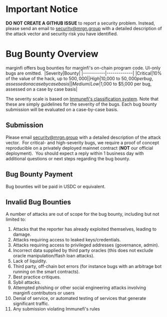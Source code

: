 # Important Notice
**DO NOT CREATE A GITHUB ISSUE** to report a security problem. Instead, please send an email to security@mrgn.group with a detailed description of the attack vector and security risk you have identified.
​
# Bug Bounty Overview
marginfi offers bug bounties for marginfi's on-chain program code. UI-only bugs are omitted.
​
|Severity|Bounty|
|-----------|-------------|
|Critical|10% of the value of the hack, up to $500,000|
|High|$10,000 to $50,000 per bug, assessed on a case by case basis|
|Medium/Low|$1,000 to $5,000 per bug, assessed on a case by case basis|
​

The severity scale is based on [Immunefi's classification system](https://immunefi.com/immunefi-vulnerability-severity-classification-system-v2-3/). 
Note that these are simply guidelines for the severity of the bugs. Each bug bounty submission will be evaluated on a case-by-case basis.
​
## Submission
Please email security@mrgn.group with a detailed description of the attack vector.
​
For critical- and high-severity bugs, we require a proof of concept reproducible on a privately deployed mainnet contract (**NOT** our official deployment).
​
You should expect a reply within 1 business day with additional questions or next steps regarding the bug bounty.
​
## Bug Bounty Payment
Bug bounties will be paid in USDC or equivalent.
​
## Invalid Bug Bounties
A number of attacks are out of scope for the bug bounty, including but not limited to:
1. Attacks that the reporter has already exploited themselves, leading to damage.
2. Attacks requiring access to leaked keys/credentials.
3. Attacks requiring access to privileged addresses (governance, admin).
4. Incorrect data supplied by third party oracles (this does not exclude oracle manipulation/flash loan attacks).
5. Lack of liquidity.
6. Third party, off-chain bot errors (for instance bugs with an arbitrage bot running on the smart contracts).
7. Best practice critiques.
8. Sybil attacks.
9. Attempted phishing or other social engineering attacks involving marginfi contributors or users
10. Denial of service, or automated testing of services that generate significant traffic.
11. Any submission violating Immunefi's rules
